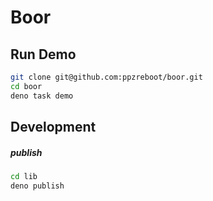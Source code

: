 # Boor

## Run Demo
``` bash
git clone git@github.com:ppzreboot/boor.git
cd boor
deno task demo
```

## Development

##### publish
``` bash
cd lib
deno publish
```
